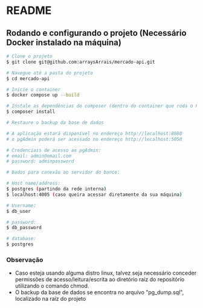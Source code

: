 # README #

## Rodando e configurando o projeto (Necessário Docker instalado na máquina)

```bash
# Clone o projeto
$ git clone git@github.com:arraysArrais/mercado-api.git

# Navegue até a pasta do projeto
$ cd mercado-api

# Inicie o container
$ docker compose up --build

# Instale as dependências do composer (dentro do container que roda o PHP).
$ composer install

# Restaure o backup da base de dados

# A aplicação estará disponível no endereço http://localhost:8080
# o pgAdmin poderá ser acessado no endereço http://localhost:5050

# Credenciais de acesso ao pgAdmin:
# email: admin@email.com
# password: adminpassword

# Dados para conexão ao servidor do banco:

# Host name/address: 
$ postgres (partindo da rede interna) 
$ localhost:4005 (caso queira acessar diretamente da sua máquina)

# Username: 
$ db_user

# password: 
$ db_password

# database: 
$ postgres

```

### Observação
- Caso esteja usando alguma distro linux, talvez seja necessário conceder permissões de acesso/leitura/escrita ao diretório raíz do repositório utilizando o comando chmod.
- O backup da base de dados se encontra no arquivo "pg_dump.sql", localizado na raíz do projeto